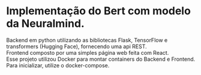 # Implementação do Bert com modelo da Neuralmind. 
Backend em python utilizando as bibliotecas Flask, TensorFlow e transformers (Hugging Face), fornecendo uma api REST.<br>
Frontend composto por uma simples página web feita com React.<br>
Esse projeto utilizou Docker para montar containers do Backend e Frontend. Para inicializar, utilize o docker-compose.
